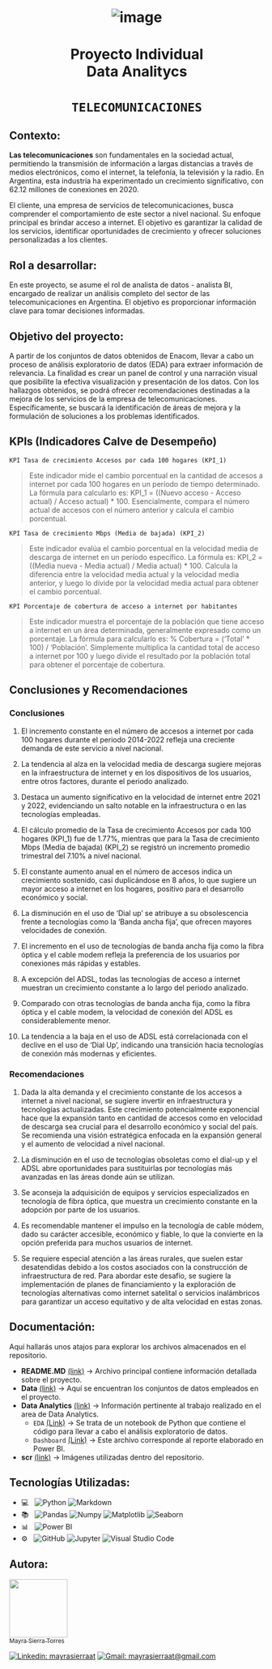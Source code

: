 # <h1 align="center"> ![image](https://github.com/MayraSierraAT/PI_DA-Telecomunicaciones/assets/123905946/90ab5344-aabf-4339-bd36-8a4862fffc7b) </h1>

# <h1 align="center"> Proyecto Individual <br> Data Analitycs </h1>
# <h1 align="center"> `TELECOMUNICACIONES` </h1>

## Contexto:

**Las telecomunicaciones** son fundamentales en la sociedad actual, permitiendo la transmisión de información a largas distancias a través de medios electrónicos, como el internet, la telefonía, la televisión y la radio. En Argentina, esta industria ha experimentado un crecimiento significativo, con 62.12 millones de conexiones en 2020.

El cliente, una empresa de servicios de telecomunicaciones, busca comprender el comportamiento de este sector a nivel nacional. Su enfoque principal es brindar acceso a internet. El objetivo es garantizar la calidad de los servicios, identificar oportunidades de crecimiento y ofrecer soluciones personalizadas a los clientes.

## Rol a desarrollar:

En este proyecto, se asume el rol de analista de datos - analista BI, encargado de realizar un análisis completo del sector de las telecomunicaciones en Argentina. El objetivo es proporcionar información clave para tomar decisiones informadas.

## Objetivo del proyecto:

A partir de los conjuntos de datos obtenidos de Enacom, llevar a cabo un proceso de análisis exploratorio de datos (EDA) para extraer información de relevancia. La finalidad es crear un panel de control y una narración visual que posibilite la efectiva visualización y presentación de los datos. Con los hallazgos obtenidos, se podrá ofrecer recomendaciones destinadas a la mejora de los servicios de la empresa de telecomunicaciones. Específicamente, se buscará la identificación de áreas de mejora y la formulación de soluciones a los problemas identificados.

## KPIs (Indicadores Calve de Desempeño)

`KPI Tasa de crecimiento Accesos por cada 100 hogares (KPI_1)`

> Este indicador mide el cambio porcentual en la cantidad de accesos a internet por cada 100 hogares en un período de tiempo determinado. La fórmula para calcularlo es: KPI_1 = ((Nuevo acceso - Acceso actual) / Acceso actual) * 100. Esencialmente, compara el número actual de accesos con el número anterior y calcula el cambio porcentual.

`KPI Tasa de crecimiento Mbps (Media de bajada) (KPI_2)`

> Este indicador evalúa el cambio porcentual en la velocidad media de descarga de internet en un período específico. La fórmula es: KPI_2 = ((Media nueva - Media actual) / Media actual) * 100. Calcula la diferencia entre la velocidad media actual y la velocidad media anterior, y luego lo divide por la velocidad media actual para obtener el cambio porcentual.

`KPI Porcentaje de cobertura de acceso a internet por habitantes`

> Este indicador muestra el porcentaje de la población que tiene acceso a internet en un área determinada, generalmente expresado como un porcentaje. La fórmula para calcularlo es: % Cobertura = (‘Total’ * 100) / ‘Población’. Simplemente multiplica la cantidad total de acceso a internet por 100 y luego divide el resultado por la población total para obtener el porcentaje de cobertura.

## Conclusiones y Recomendaciones

### Conclusiones

1. El incremento constante en el número de accesos a internet por cada 100 hogares durante el periodo 2014-2022 refleja una creciente demanda de este servicio a nivel nacional.

2. La tendencia al alza en la velocidad media de descarga sugiere mejoras en la infraestructura de internet y en los dispositivos de los usuarios, entre otros factores, durante el periodo analizado.

3. Destaca un aumento significativo en la velocidad de internet entre 2021 y 2022, evidenciando un salto notable en la infraestructura o en las tecnologías empleadas.

4. El cálculo promedio de la Tasa de crecimiento Accesos por cada 100 hogares (KPI_1) fue de 1.77%, mientras que para la Tasa de crecimiento Mbps (Media de bajada) (KPI_2) se registró un incremento promedio trimestral del 7.10% a nivel nacional.

5. El constante aumento anual en el número de accesos indica un crecimiento sostenido, casi duplicándose en 8 años, lo que sugiere un mayor acceso a internet en los hogares, positivo para el desarrollo económico y social.

6. La disminución en el uso de ‘Dial up’ se atribuye a su obsolescencia frente a tecnologías como la ‘Banda ancha fija’, que ofrecen mayores velocidades de conexión.

7. El incremento en el uso de tecnologías de banda ancha fija como la fibra óptica y el cable modem refleja la preferencia de los usuarios por conexiones más rápidas y estables.

8. A excepción del ADSL, todas las tecnologías de acceso a internet muestran un crecimiento constante a lo largo del periodo analizado.

9. Comparado con otras tecnologías de banda ancha fija, como la fibra óptica y el cable modem, la velocidad de conexión del ADSL es considerablemente menor.

10. La tendencia a la baja en el uso de ADSL está correlacionada con el declive en el uso de ‘Dial Up’, indicando una transición hacia tecnologías de conexión más modernas y eficientes.

### Recomendaciones

1. Dada la alta demanda y el crecimiento constante de los accesos a internet a nivel nacional, se sugiere invertir en infraestructura y tecnologías actualizadas. Este crecimiento potencialmente exponencial hace que la expansión tanto en cantidad de accesos como en velocidad de descarga sea crucial para el desarrollo económico y social del país. Se recomienda una visión estratégica enfocada en la expansión general y el aumento de velocidad a nivel nacional.

2. La disminución en el uso de tecnologías obsoletas como el dial-up y el ADSL abre oportunidades para sustituirlas por tecnologías más avanzadas en las áreas donde aún se utilizan.

3. Se aconseja la adquisición de equipos y servicios especializados en tecnología de fibra óptica, que muestra un crecimiento constante en la adopción por parte de los usuarios.

4. Es recomendable mantener el impulso en la tecnología de cable módem, dado su carácter accesible, económico y fiable, lo que la convierte en la opción preferida para muchos usuarios de internet.

5. Se requiere especial atención a las áreas rurales, que suelen estar desatendidas debido a los costos asociados con la construcción de infraestructura de red. Para abordar este desafío, se sugiere la implementación de planes de financiamiento y la exploración de tecnologías alternativas como internet satelital o servicios inalámbricos para garantizar un acceso equitativo y de alta velocidad en estas zonas.

## Documentación:

Aquí hallarás unos atajos para explorar los archivos almacenados en el repositorio.

- **README.MD** [(link)](https://github.com/MayraSierraAT/PI_DA-Telecomunicaciones/blob/main/README.md) → Archivo principal contiene información detallada sobre el proyecto.
- **Data** [(link)]() → Aquí se encuentran los conjuntos de datos empleados en el proyecto.
- **Data Analytics** [(link)](https://github.com/MayraSierraAT/NexTrend_Analytics/blob/4f033f667b5fbe45ac6c439f7895f989e6cb8f03/Data%20analytics/ProyectoFinal_EDA.ipynb) → Información pertinente al trabajo realizado en el area de Data Analytics.
    - `EDA` [(Link)](https://github.com/Guido097/ML_FinalProject) → Se trata de un notebook de Python que contiene el código para llevar a cabo el análisis exploratorio de datos.
    - `Dashboard` [(Link)](https://github.com/Guido097/ML_FinalProject) → Este archivo corresponde al reporte elaborado en Power BI.
- **scr** [(link)]() → Imágenes utilizadas dentro del repositorio.
      

## Tecnologías Utilizadas:

- 💻 &nbsp;
  ![Python](https://img.shields.io/badge/-Python-333333?style=flat&logo=python)
  ![Markdown](https://img.shields.io/badge/-Markdown-333333?style=flat&logo=markdown)
- 📚 &nbsp;
  ![Pandas](https://img.shields.io/badge/-Pandas-333333?style=flat&logo=pandas)
  ![Numpy](https://img.shields.io/badge/-Numpy-333333?style=flat&logo=numpy)
  ![Matplotlib](https://img.shields.io/badge/-Matplotlib-333333?style=flat&logo=matplotlib)
  ![Seaborn](https://img.shields.io/badge/-Seaborn-333333?style=flat&logo=seaborn)
- 📊 &nbsp;
  ![Power BI](https://img.shields.io/badge/-Power%20BI-333333?style=flat&logo=powerbi)
- ⚙️ &nbsp;
  ![GitHub](https://img.shields.io/badge/-GitHub-333333?style=flat&logo=github)
  ![Jupyter](https://img.shields.io/badge/-Jupyter-333333?style=flat&logo=jupyter)
  ![Visual Studio Code](https://img.shields.io/badge/-Visual%20Studio%20Code-333333?style=flat&logo=visual-studio-code&logoColor=007ACC)


## Autora:

[<img src="https://avatars.githubusercontent.com/u/123905946?v=4" width=115><br><sub>Mayra Sierra Torres</sub>](https://github.com/MayraSierraAT)


[![Linkedin: mayrasierraat](https://img.shields.io/badge/-mayrasierraat-blue?style=flat-square&logo=Linkedin&logoColor=white&link=https://www.linkedin.com/in/mayrasierraat/)](https://www.linkedin.com/in/mayrasierraat/)
[![Gmail: mayrasierraat@gmail.com](https://img.shields.io/badge/Gmail-mayrasierraat@gmail.com-red)](mailto:mayrasierraat@gmail.com)
